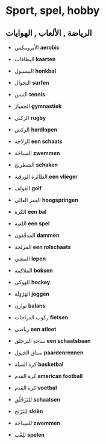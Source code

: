 <!-- header -->
<!-- endHeader -->

# Sport, spel, hobby

## الرياضة , الألعاب , الهوايات

- الأيروبيكس
**aerobic**

- البطاقات
**kaarten**

- البيسبول
**honkbal**

- التجوال
**surfen**

- التنس
**tennis**

- الجمباز
**gymnastiek**

- الركبي
**rugby**

- الركض
**hardlopen**

- الزلاجة
**een schaats**

- السِباحَة
**zwemmen**

- الشطرنج
**schaken**

- الطائرة الورقية
**een vlieger**

- الغولف
**golf**

- القفز العالي
**hoogspringen**

- الكرة
**een bal**

- اللعبة
**een spel**

- المدقّقون
**dammen**

- المزلجة
**een rolschaats**

- المشي
**lopen**

- الملاكمة
**boksen**

- الهوكي
**hockey**

- الهَرْوَلَة
**joggen**

- توازن
**balans**

- ركوب الدراجات
**fietsen**

- رياضي
**een atleet**

- ساحةِ التزحلق
**een schaatsbaan**

- سباق الخيول
**paardenrennen**

- كرة السلة
**basketbal**

- كرة القدم
**american football**

- كرة القدم
**voetbal**

- للتَزَحْلُق
**schaatsen**

- للتَزَلج
**skiën**

- للسِباحَة
**zwemmen**

- للِعْب
**spelen**


